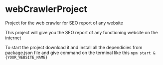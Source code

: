 # webCrawlerProject

Project for the web crawler for SEO report of any website

This project will give you the SEO report of any functioning website on the internet

To start the project download it and install all the dependicies from package.json file and give command on the terminal like this `npm start &{YOUR_WEBSITE_NAME}`
